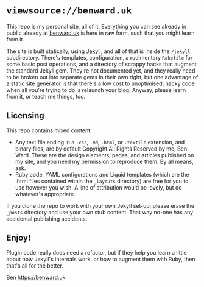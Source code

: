 # `viewsource://benward.uk`

This repo is my personal site, all of it. Everything you can see already in public already at [benward.uk](http://benward.uk) is here in raw form, such that you might learn from it.

The site is built statically, using [Jekyll](http://jekyllrb.com), and all of that is inside the `/jekyll` subdirectory. There's templates, configuration, a rudimentary `Rakefile` for some basic post operations, and a directory of scrappy hacks that augment the standard Jekyll gem. They're not documented yet, and they really need to be broken out into separate gems in their own right, but one advantage of a static site generator is that there's a low cost to unoptimised, hacky code when all you're trying to do is relaunch your blog. Anyway, please learn from it, or teach me things, too.

## Licensing

This repo contains mixed content.

* Any text file ending in a `.css`, `.md`, `.html`, or `.textile` extension, and binary files, are by default Copyright All Rights Reserved by me, Ben Ward. These are the design elements, pages, and articles published on my site, and you need my permission to reproduce them. By all means, ask.
* Ruby code, YAML configurations and Liquid templates (which are the .html files contained within the `_layouts` directory) are free for you to use however you wish. A line of attribution would be lovely, but do whatever's appropriate.

If you clone the repo to work with your own Jekyll set-up, please erase the `_posts` directory and use your own stub content. That way no-one has any accidental publishing accidents.

## Enjoy!

Plugin code really does need a refactor, but if they help you learn a little about how Jekyll's internals work, or how to augment them with Ruby, then that's all for the better.

Ben <https://benward.uk>
